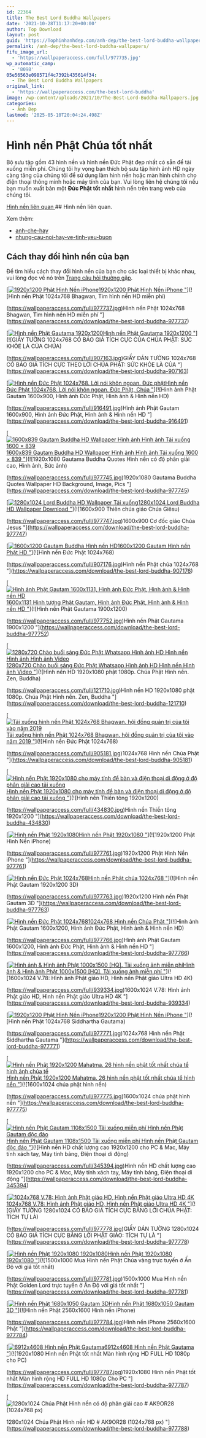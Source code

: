 ```yaml
---
id: 22364
title: The Best Lord Buddha Wallpapers
date: '2021-10-28T11:17:20+00:00'
author: Top Download
layout: post
guid: 'https://Tophinhanhdep.com/anh-dep/the-best-lord-buddha-wallpapers/'
permalink: /anh-dep/the-best-lord-buddha-wallpapers/
fifu_image_url:
  - 'https://wallpaperaccess.com/full/977735.jpg'
wp_automatic_camp:
  - '8098'
05e56563e098571f4c7392b435614f34:
  - The Best Lord Buddha Wallpapers
original_link:
  - 'https://wallpaperaccess.com/the-best-lord-buddha'
image: /wp-content/uploads/2021/10/The-Best-Lord-Buddha-Wallpapers.jpg
categories:
  - Ảnh Đẹp
lastmod: '2025-05-10T20:04:24.498Z'
---
```

# Hình nền Phật Chúa tốt nhất

Bộ sưu tập gồm 43 hình nền và hình nền Đức Phật đẹp nhất có sẵn để tải xuống miễn phí. Chúng tôi hy vọng bạn thích bộ sưu tập hình ảnh HD ngày càng tăng của chúng tôi để sử dụng làm hình nền hoặc màn hình chính cho điện thoại thông minh hoặc máy tính của bạn. Vui lòng liên hệ chúng tôi nếu bạn muốn xuất bản một **Đức Phật tốt nhất** hình nền trên trang web của chúng tôi.

[Hình nền liên quan ](#related) ## Hình nền liên quan.

   
 Xem thêm:

   
- [anh-che-hay](https://tophinhanhdep.com/anh-che/anh-che-hay/)
- [nhung-cau-noi-hay-ve-tinh-yeu-buon](https://tophinhanhdep.com/nhung-cau-noi-hay/nhung-cau-noi-hay-ve-tinh-yeu-buon/)

## Cách thay đổi hình nền của bạn

Để tìm hiểu cách thay đổi hình nền của bạn cho các loại thiết bị khác nhau, vui lòng đọc về nó trên [Trang câu hỏi thường gặp](https://tophinhanhdep.com/faq/).

  
[[![1920x1200 Phật Hình Nền iPhone](https://wallpaperaccess.com/full/977735.jpg)1920x1200 Phật Hình Nền iPhone "](https://wallpaperaccess.com/download/the-best-lord-buddha-977735)](![Hình nền Phật 1024x768 Bhagwan, Tìm hình nền HD miễn phí)

(https://wallpaperaccess.com/full/977737.jpg)Hình nền Phật 1024x768 Bhagwan, Tìm hình nền HD miễn phí "](https://wallpaperaccess.com/download/the-best-lord-buddha-977737)

[[![Hình nền Phật Gautama 1920x1200](https://wallpaperaccess.com/full/907149.jpg)Hình nền Phật Gautama 1920x1200 "](https://wallpaperaccess.com/download/the-best-lord-buddha-907149)](![GIẤY TƯỜNG 1024x768 CÓ BÁO GIÁ TÍCH CỰC CỦA CHÚA PHẬT: SỨC KHỎE LÀ CỦA CHÚA)

(https://wallpaperaccess.com/full/907163.jpg)GIẤY DÁN TƯỜNG 1024x768 CÓ BÁO GIÁ TÍCH CỰC THEO LỜI CHÚA PHẬT: SỨC KHỎE LÀ CỦA "](https://wallpaperaccess.com/download/the-best-lord-buddha-907163)

[[![Hình nền Đức Phật 1024x768.  Lời nói khôn ngoan.  Đức phật](https://wallpaperaccess.com/full/907162.jpg)Hình nền Đức Phật 1024x768. Lời nói khôn ngoan. Đức Phật, Chúa "](https://wallpaperaccess.com/download/the-best-lord-buddha-907162)](![Hình ảnh Phật Gautam 1600x900, Hình ảnh Đức Phật, Hình ảnh & Hình nền HD)

(https://wallpaperaccess.com/full/916491.jpg)Hình ảnh Phật Gautam 1600x900, Hình ảnh Đức Phật, Hình ảnh &amp; Hình nền HD "](https://wallpaperaccess.com/download/the-best-lord-buddha-916491)

[[![1600x839 Gautam Buddha HD Wallpaper Hình ảnh Hình ảnh Tải xuống 1600 × 839](https://wallpaperaccess.com/full/621841.jpg)1600x839 Gautam Buddha HD Wallpaper Hình ảnh Hình ảnh Tải xuống 1600 × 839 "](https://wallpaperaccess.com/download/the-best-lord-buddha-621841)](![1920x1080 Gautama Buddha Quotes Hình nền có độ phân giải cao, Hình ảnh, Bức ảnh)

(https://wallpaperaccess.com/full/977745.jpg)1920x1080 Gautama Buddha Quotes Wallpaper HD Background, Image, Pics "](https://wallpaperaccess.com/download/the-best-lord-buddha-977745)

[[![1280x1024 Lord Buddha HD Wallpaper Tải xuống](https://wallpaperaccess.com/full/905165.jpg)1280x1024 Lord Buddha HD Wallpaper Download "](https://wallpaperaccess.com/download/the-best-lord-buddha-905165)](![1600x900 Thiên chúa giáo Chúa Giêsu)

(https://wallpaperaccess.com/full/977747.jpg)1600x900 Cơ đốc giáo Chúa Jesus "](https://wallpaperaccess.com/download/the-best-lord-buddha-977747)

[[![1600x1200 Gautam Buddha Hình nền HD](https://wallpaperaccess.com/full/977748.jpg)1600x1200 Gautam Hình nền Phật HD "](https://wallpaperaccess.com/download/the-best-lord-buddha-977748)](![Hình nền Đức Phật 1024x768)

(https://wallpaperaccess.com/full/907176.jpg)Hình nền Phật chúa 1024x768 "](https://wallpaperaccess.com/download/the-best-lord-buddha-907176)

[[![Hình ảnh Phật Gautam 1600x1131, Hình ảnh Đức Phật, Hình ảnh & Hình nền HD](https://wallpaperaccess.com/full/907156.jpg)1600x1131 Hình tượng Phật Gautam, Hình ảnh Đức Phật, Hình ảnh &amp; Hình nền HD "](https://wallpaperaccess.com/download/the-best-lord-buddha-907156)](![Hình nền Phật Gautama 1900x1200)

(https://wallpaperaccess.com/full/977752.jpg)Hình nền Phật Gautama 1900x1200 "](https://wallpaperaccess.com/download/the-best-lord-buddha-977752)

[[![1280x720 Chào buổi sáng Đức Phật Whatsapp Hình ảnh HD Hình nền Hình ảnh Hình ảnh Video](https://wallpaperaccess.com/full/907164.jpg)1280x720 Chào buổi sáng Đức Phật Whatsapp Hình ảnh HD Hình nền Hình ảnh Video "](https://wallpaperaccess.com/download/the-best-lord-buddha-907164)](![Hình nền HD 1920x1080 phật 1080p.  Chúa Phật Hình nền.  Zen, Buddha)

(https://wallpaperaccess.com/full/121710.jpg)Hình nền HD 1920x1080 phật 1080p. Chúa Phật Hình nền. Zen, Buddha "](https://wallpaperaccess.com/download/the-best-lord-buddha-121710)

[[![Tải xuống hình nền Phật 1024x768 Bhagwan.  hội đồng quản trị của tôi vào năm 2019](https://wallpaperaccess.com/full/977756.jpg)Tải xuống hình nền Phật 1024x768 Bhagwan. hội đồng quản trị của tôi vào năm 2019 "](https://wallpaperaccess.com/download/the-best-lord-buddha-977756)](![Hình nền Đức Phật 1024x768)

(https://wallpaperaccess.com/full/905181.jpg)1024x768 Hình nền Chúa Phật "](https://wallpaperaccess.com/download/the-best-lord-buddha-905181)

[[![Hình nền Phật 1920x1080 cho máy tính để bàn và điện thoại di động ở độ phân giải cao tải xuống](https://wallpaperaccess.com/full/977759.jpg)Hình nền Phật 1920x1080 cho máy tính để bàn và điện thoại di động ở độ phân giải cao tải xuống "](https://wallpaperaccess.com/download/the-best-lord-buddha-977759)](![Hình nền Thiền tông 1920x1200)

(https://wallpaperaccess.com/full/434830.jpg)Hình nền Thiền tông 1920x1200 "](https://wallpaperaccess.com/download/the-best-lord-buddha-434830)

[[![Hình nền Phật 1920x1080](https://wallpaperaccess.com/full/977760.jpg)Hình nền Phật 1920x1080 "](https://wallpaperaccess.com/download/the-best-lord-buddha-977760)](![1920x1200 Phật Hình Nền iPhone)

(https://wallpaperaccess.com/full/977761.jpg)1920x1200 Phật Hình Nền iPhone "](https://wallpaperaccess.com/download/the-best-lord-buddha-977761)

[[![Hình nền Đức Phật 1024x768](https://wallpaperaccess.com/full/905176.jpg)Hình nền Phật chúa 1024x768 "](https://wallpaperaccess.com/download/the-best-lord-buddha-905176)](![Hình nền Phật Gautam 1920x1200 3D)

(https://wallpaperaccess.com/full/977763.jpg)1920x1200 Hình nền Phật Gautam 3D "](https://wallpaperaccess.com/download/the-best-lord-buddha-977763)

[[![Hình nền Đức Phật 1024x768](https://wallpaperaccess.com/full/977764.jpg)1024x768 Hình nền Chúa Phật "](https://wallpaperaccess.com/download/the-best-lord-buddha-977764)](![Hình ảnh Phật Gautam 1600x1200, Hình ảnh Đức Phật, Hình ảnh & Hình nền HD)

(https://wallpaperaccess.com/full/977766.jpg)Hình ảnh Phật Gautam 1600x1200, Hình ảnh Đức Phật, Hình ảnh &amp; Hình nền HD "](https://wallpaperaccess.com/download/the-best-lord-buddha-977766)

[[![Hình ảnh & Hình ảnh Phật 1000x1500 [HQ].  Tải xuống ảnh miễn phí](https://wallpaperaccess.com/full/891181.jpg)Hình ảnh &amp; Hình ảnh Phật 1000x1500 \[HQ\]. Tải xuống ảnh miễn phí "](https://wallpaperaccess.com/download/the-best-lord-buddha-891181)](![1600x1024 V.78: Hình ảnh Phật giáo HD, Hình nền Phật giáo Ultra HD 4K)

(https://wallpaperaccess.com/full/939334.jpg)1600x1024 V.78: Hình ảnh Phật giáo HD, Hình nền Phật giáo Ultra HD 4K "](https://wallpaperaccess.com/download/the-best-lord-buddha-939334)

[[![1920x1200 Phật Hình Nền iPhone](https://wallpaperaccess.com/full/977769.jpg)1920x1200 Phật Hình Nền iPhone "](https://wallpaperaccess.com/download/the-best-lord-buddha-977769)](![Hình nền Phật 1024x768 Siddhartha Gautama)

(https://wallpaperaccess.com/full/977771.jpg)1024x768 Hình nền Phật Siddhartha Gautama "](https://wallpaperaccess.com/download/the-best-lord-buddha-977771)

[[![Hình nền Phật 1920x1200 Mahatma.  26 hình nền phật tốt nhất chúa tể hình ảnh chúa tể](https://wallpaperaccess.com/full/977773.jpg)Hình nền Phật 1920x1200 Mahatma. 26 hình nền phật tốt nhất chúa tể hình nền "](https://wallpaperaccess.com/download/the-best-lord-buddha-977773)](![1600x1024 chúa phật hình nền)

(https://wallpaperaccess.com/full/977775.jpg)1600x1024 chúa phật hình nền "](https://wallpaperaccess.com/download/the-best-lord-buddha-977775)

[[![Hình nền Phật Gautam 1108x1500 Tải xuống miễn phí Hình nền Phật Gautam độc đáo](https://wallpaperaccess.com/full/977776.jpg)Hình nền Phật Gautam 1108x1500 Tải xuống miễn phí Hình nền Phật Gautam độc đáo "](https://wallpaperaccess.com/download/the-best-lord-buddha-977776)](![Hình nền HD chất lượng cao 1920x1200 cho PC & Mac, Máy tính xách tay, Máy tính bảng, Điện thoại di động)

(https://wallpaperaccess.com/full/345394.jpg)Hình nền HD chất lượng cao 1920x1200 cho PC &amp; Mac, Máy tính xách tay, Máy tính bảng, Điện thoại di động "](https://wallpaperaccess.com/download/the-best-lord-buddha-345394)

[[![1024x768 V.78: Hình ảnh Phật giáo HD, Hình nền Phật giáo Ultra HD 4K](https://wallpaperaccess.com/full/977777.png)1024x768 V.78: Hình ảnh Phật giáo HD, Hình nền Phật giáo Ultra HD 4K "](https://wallpaperaccess.com/download/the-best-lord-buddha-977777)](![GIẤY TƯỜNG 1280x1024 CÓ BÁO GIÁ TÍCH CỰC BẰNG LỜI CHÚA PHẬT: TÍCH TỰ LÀ)

(https://wallpaperaccess.com/full/977778.jpg)GIẤY DÁN TƯỜNG 1280x1024 CÓ BÁO GIÁ TÍCH CỰC BẰNG LỜI PHẬT GIÁO: TÍCH TỰ LÀ "](https://wallpaperaccess.com/download/the-best-lord-buddha-977778)

[[![Hình nền Phật 1920x1080 1920x1080](https://wallpaperaccess.com/full/977780.jpg)Hình nền Phật 1920x1080 1920x1080 "](https://wallpaperaccess.com/download/the-best-lord-buddha-977780)](![1500x1000 Mua Hình nền Phật Chúa vàng trực tuyến ở Ấn Độ với giá tốt nhất)

(https://wallpaperaccess.com/full/977781.jpg)1500x1000 Mua Hình nền Phật Golden Lord trực tuyến ở Ấn Độ với giá tốt nhất "](https://wallpaperaccess.com/download/the-best-lord-buddha-977781)

[[![Hình nền Phật 1680x1050 Gautam 3D](https://wallpaperaccess.com/full/977782.jpg)Hình nền Phật 1680x1050 Gautam 3D "](https://wallpaperaccess.com/download/the-best-lord-buddha-977782)](![Hình nền Phật 2560x1600 Hình nền iPhone)

(https://wallpaperaccess.com/full/977784.jpg)Hình nền iPhone 2560x1600 Phật "](https://wallpaperaccess.com/download/the-best-lord-buddha-977784)

[[![6912x4608 Hình nền Phật Gautama](https://wallpaperaccess.com/full/977785.jpg)6912x4608 Hình nền Phật Gautama "](https://wallpaperaccess.com/download/the-best-lord-buddha-977785)](![1920x1080 Hình nền Phật tốt nhất Màn hình rộng HD FULL HD 1080p cho PC)

(https://wallpaperaccess.com/full/977787.jpg)1920x1080 Hình nền Phật tốt nhất Màn hình rộng HD FULL HD 1080p Cho PC "](https://wallpaperaccess.com/download/the-best-lord-buddha-977787)

[![1280x1024 Chúa Phật Hình nền có độ phân giải cao # AK9OR28 (1024x768 px)](https://wallpaperaccess.com/full/977788.jpg)

1280x1024 Chúa Phật Hình nền HD # AK9OR28 (1024x768 px) "](https://wallpaperaccess.com/download/the-best-lord-buddha-977788)
